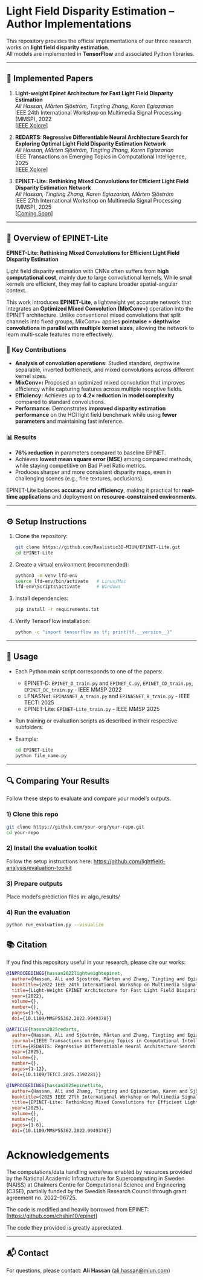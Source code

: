 # Light Field Disparity Estimation – Author Implementations

This repository provides the official implementations of our three research works on **light field disparity estimation**.  
All models are implemented in **TensorFlow** and associated Python libraries.

---

## 📄 Implemented Papers

1. **Light-weight Epinet Architecture for Fast Light Field Disparity Estimation**  
   *Ali Hassan, Mårten Sjöström, Tingting Zhang, Karen Egiazarian*  
   IEEE 24th International Workshop on Multimedia Signal Processing (MMSP), 2022  
   [[IEEE Xplore]](https://ieeexplore.ieee.org/document/9949378)

2. **REDARTS: Regressive Differentiable Neural Architecture Search for Exploring Optimal Light Field Disparity Estimation Network**  
   *Ali Hassan, Mårten Sjöström, Tingting Zhang, Karen Egiazarian*  
   IEEE Transactions on Emerging Topics in Computational Intelligence, 2025   
   [[IEEE Xplore]](https://ieeexplore.ieee.org/document/11141437)  

3. **EPINET-Lite: Rethinking Mixed Convolutions for Efficient Light Field Disparity Estimation Network**  
   *Ali Hassan, Tingting Zhang, Karen Egiazarian, Mårten Sjöström*  
   IEEE 27th International Workshop on Multimedia Signal Processing (MMSP), 2025   
   [[Coming Soon]](https://attend.ieee.org/mmsp-2025/)

---

## 🔎 Overview of EPINET-Lite

**EPINET-Lite: Rethinking Mixed Convolutions for Efficient Light Field Disparity Estimation**  

Light field disparity estimation with CNNs often suffers from **high computational cost**, mainly due to large convolutional kernels. While small kernels are efficient, they may fail to capture broader spatial-angular context.  

This work introduces **EPINET-Lite**, a lightweight yet accurate network that integrates an **Optimized Mixed Convolution (MixConv+)** operation into the EPINET architecture. Unlike conventional mixed convolutions that split channels into fixed groups, MixConv+ applies **pointwise + depthwise convolutions in parallel with multiple kernel sizes**, allowing the network to learn multi-scale features more effectively.  

### 🚀 Key Contributions
- **Analysis of convolution operations:** Studied standard, depthwise separable, inverted bottleneck, and mixed convolutions across different kernel sizes.  
- **MixConv+:** Proposed an optimized mixed convolution that improves efficiency while capturing features across multiple receptive fields.  
- **Efficiency:** Achieves up to **4.2× reduction in model complexity** compared to standard convolutions.  
- **Performance:** Demonstrates **improved disparity estimation performance** on the HCI light field benchmark while using **fewer parameters** and maintaining fast inference.  

### 📊 Results
- **76% reduction** in parameters compared to baseline EPINET.  
- Achieves **lowest mean square error (MSE)** among compared methods, while staying competitive on Bad Pixel Ratio metrics.  
- Produces sharper and more consistent disparity maps, even in challenging scenes (e.g., fine textures, occlusions).  

EPINET-Lite balances **accuracy and efficiency**, making it practical for **real-time applications** and deployment on **resource-constrained environments**.  

---

## ⚙️ Setup Instructions

1. Clone the repository:
   ```bash
   git clone https://github.com/Realistic3D-MIUN/EPINET-Lite.git
   cd EPINET-Lite
   ```

2. Create a virtual environment (recommended):
   ```bash
   python3 -m venv lfd-env
   source lfd-env/bin/activate   # Linux/Mac
   lfd-env\Scripts\activate      # Windows
   ```

3. Install dependencies:
   ```bash
   pip install -r requirements.txt
   ```

4. Verify TensorFlow installation:
   ```bash
   python -c "import tensorflow as tf; print(tf.__version__)"
   ```

---

## 🚀 Usage

- Each Python main script corresponds to one of the papers:
  - EPINET-D: `EPINET_D_train.py` and `EPINET_C.py`, `EPINET_CD_train.py`, `EPINET_DC_train.py` - IEEE MMSP 2022
  - LFNASNet: `EPINASNET_A_train.py` and `EPINASNET_B_train.py` - IEEE TECTI 2025
  - EPINET-Lite: `EPINET-Lite_train.py` - IEEE MMSP 2025

- Run training or evaluation scripts as described in their respective subfolders.  
- Example:
  ```bash
  cd EPINET-Lite
  python file_name.py
  ```

---

## 🔍 Comparing Your Results

Follow these steps to evaluate and compare your model’s outputs.

### 1) Clone this repo
```bash
git clone https://github.com/your-org/your-repo.git
cd your-repo
```

### 2) Install the evaluation toolkit
Follow the setup instructions here: https://github.com/lightfield-analysis/evaluation-toolkit

### 3) Prepare outputs
Place model’s prediction files in: algo_results/

### 4) Run the evaluation
```bash
python run_evaluation.py --visualize
```

## 📚 Citation

If you find this repository useful in your research, please cite our works:

```bibtex
@INPROCEEDINGS{hassan2022lightweightepinet,
  author={Hassan, Ali and Sjöström, Mårten and Zhang, Tingting and Egiazarian, Karen},
  booktitle={2022 IEEE 24th International Workshop on Multimedia Signal Processing (MMSP)}, 
  title={Light-Weight EPINET Architecture for Fast Light Field Disparity Estimation}, 
  year={2022},
  volume={},
  number={},
  pages={1-5},
  doi={10.1109/MMSP55362.2022.9949378}}

@ARTICLE{hassan2025redarts,
  author={Hassan, Ali and Sjöström, Mårten and Zhang, Tingting and Egiazarian, Karen},
  journal={IEEE Transactions on Emerging Topics in Computational Intelligence}, 
  title={REDARTS: Regressive Differentiable Neural Architecture Search for Exploring Optimal Light Field Disparity Estimation Network}, 
  year={2025},
  volume={},
  number={},
  pages={1-12},
  doi={10.1109/TETCI.2025.3592281}}

@INPROCEEDINGS{hassan2025epinetlite,
  author={Hassan, Ali and Zhang, Tingting and Egiazarian, Karen and Sjöström, Mårten},
  booktitle={2025 IEEE 27th International Workshop on Multimedia Signal Processing (MMSP)}, 
  title={EPINET-Lite: Rethinking Mixed Convolutions for Efficient Light Field Disparity Estimation Network}, 
  year={2025},
  volume={},
  number={},
  pages={1-6},
  doi={10.1109/MMSP55362.2022.9949378}}
```



# Acknowledgements
The computations/data handling were/was enabled by resources provided by the National Academic Infrastructure for Supercomputing in Sweden (NAISS) at Chalmers Centre for Computational Science and Engineering (C3SE), partially funded by the Swedish Research Council through grant agreement no. 2022-06725.

The code is modified and heavily borrowed from
EPINET: [https://github.com/chshin10/epinet]

The code they provided is greatly appreciated.


---

## 📬 Contact

For questions, please contact: **Ali Hassan** (ali.hassan@miun.com)
